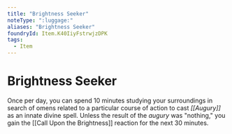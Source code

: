 ```yaml
---
title: "Brightness Seeker"
noteType: ":luggage:"
aliases: "Brightness Seeker"
foundryId: Item.K40IiyFstrwjzDPK
tags:
  - Item
---
```


# Brightness Seeker

Once per day, you can spend 10 minutes studying your surroundings in search of omens related to a particular course of action to cast _[[Augury]]_ as an innate divine spell. Unless the result of the _augury_ was "nothing," you gain the [[Call Upon the Brightness]] reaction for the next 30 minutes.
